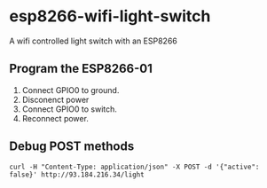 # esp8266-wifi-light-switch
A wifi controlled light switch with an ESP8266


## Program the ESP8266-01
1. Connect GPIO0 to ground.
2. Disconenct power
3. Connect GPIO0 to switch.
4. Reconnect power.

## Debug POST methods
    curl -H "Content-Type: application/json" -X POST -d '{"active": false}' http://93.184.216.34/light
